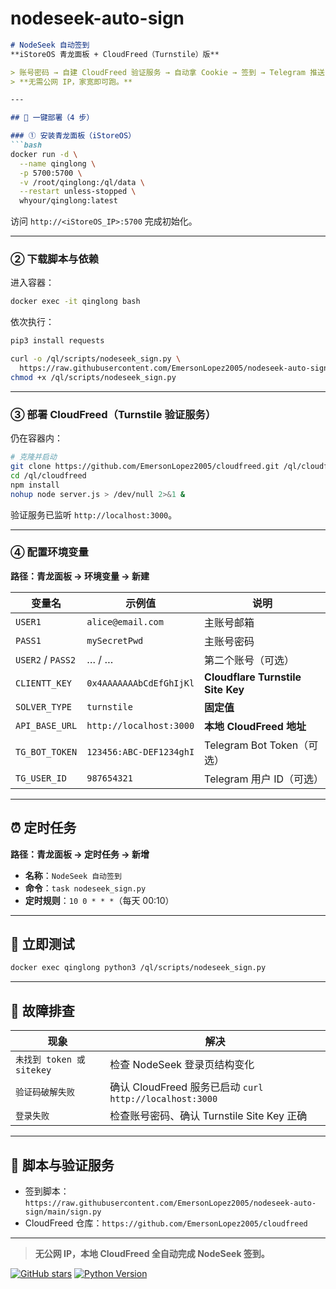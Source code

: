 # nodeseek-auto-sign

```markdown
# NodeSeek 自动签到  
**iStoreOS 青龙面板 + CloudFreed（Turnstile）版**

> 账号密码 → 自建 CloudFreed 验证服务 → 自动拿 Cookie → 签到 → Telegram 推送  
> **无需公网 IP，家宽即可跑。**

---

## 🚀 一键部署（4 步）

### ① 安装青龙面板（iStoreOS）
```bash
docker run -d \
  --name qinglong \
  -p 5700:5700 \
  -v /root/qinglong:/ql/data \
  --restart unless-stopped \
  whyour/qinglong:latest
```
访问 `http://<iStoreOS_IP>:5700` 完成初始化。

---

### ② 下载脚本与依赖
进入容器：
```bash
docker exec -it qinglong bash
```
依次执行：
```bash
pip3 install requests

curl -o /ql/scripts/nodeseek_sign.py \
  https://raw.githubusercontent.com/EmersonLopez2005/nodeseek-auto-sign/main/sign.py
chmod +x /ql/scripts/nodeseek_sign.py
```

---

### ③ 部署 CloudFreed（Turnstile 验证服务）
仍在容器内：
```bash
# 克隆并启动
git clone https://github.com/EmersonLopez2005/cloudfreed.git /ql/cloudfreed
cd /ql/cloudfreed
npm install
nohup node server.js > /dev/null 2>&1 &
```
验证服务已监听 `http://localhost:3000`。

---

### ④ 配置环境变量
**路径：青龙面板 → 环境变量 → 新建**

| 变量名 | 示例值 | 说明 |
|---|---|---|
| `USER1` | `alice@email.com` | 主账号邮箱 |
| `PASS1` | `mySecretPwd` | 主账号密码 |
| `USER2` / `PASS2` | … / … | 第二个账号（可选） |
| `CLIENTT_KEY` | `0x4AAAAAAAbCdEfGhIjKl` | **Cloudflare Turnstile Site Key** |
| `SOLVER_TYPE` | `turnstile` | **固定值** |
| `API_BASE_URL` | `http://localhost:3000` | **本地 CloudFreed 地址** |
| `TG_BOT_TOKEN` | `123456:ABC-DEF1234ghI` | Telegram Bot Token（可选） |
| `TG_USER_ID` | `987654321` | Telegram 用户 ID（可选） |

---

## ⏰ 定时任务
**路径：青龙面板 → 定时任务 → 新增**
- **名称**：`NodeSeek 自动签到`
- **命令**：`task nodeseek_sign.py`
- **定时规则**：`10 0 * * *`（每天 00:10）

---

## 🧪 立即测试
```bash
docker exec qinglong python3 /ql/scripts/nodeseek_sign.py
```

---

## 🔧 故障排查

| 现象 | 解决 |
|---|---|
| `未找到 token 或 sitekey` | 检查 NodeSeek 登录页结构变化 |
| `验证码破解失败` | 确认 CloudFreed 服务已启动 `curl http://localhost:3000` |
| `登录失败` | 检查账号密码、确认 Turnstile Site Key 正确 |

---

## 📄 脚本与验证服务
- 签到脚本：`https://raw.githubusercontent.com/EmersonLopez2005/nodeseek-auto-sign/main/sign.py`  
- CloudFreed 仓库：`https://github.com/EmersonLopez2005/cloudfreed`

---

> **无公网 IP，本地 CloudFreed 全自动完成 NodeSeek 签到。**

[![GitHub stars](https://img.shields.io/github/stars/EmersonLopez2005/nodeseek-auto-sign?style=flat-square)](https://github.com/EmersonLopez2005/nodeseek-auto-sign/stargazers)
[![Python Version](https://img.shields.io/badge/python-3.7+-blue.svg)](https://www.python.org/)

